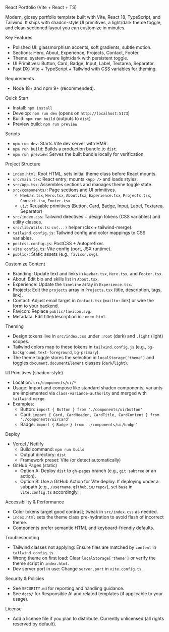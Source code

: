 React Portfolio (Vite + React + TS)

Modern, glossy portfolio template built with Vite, React 18, TypeScript, and Tailwind. It ships with shadcn-style UI primitives, a light/dark theme toggle, and clean sectioned layout you can customize in minutes.

Key Features

- Polished UI: glassmorphism accents, soft gradients, subtle motion.
- Sections: Hero, About, Experience, Projects, Contact, Footer.
- Theme: system-aware light/dark with persistent toggle.
- UI Primitives: Button, Card, Badge, Input, Label, Textarea, Separator.
- Fast DX: Vite + TypeScript + Tailwind with CSS variables for theming.

Requirements

- Node 18+ and npm 9+ (recommended).

Quick Start

- Install: `npm install`
- Develop: `npm run dev` (opens on `http://localhost:5173`)
- Build: `npm run build` (outputs to `dist`)
- Preview build: `npm run preview`

Scripts

- `npm run dev`: Starts Vite dev server with HMR.
- `npm run build`: Builds a production bundle to `dist`.
- `npm run preview`: Serves the built bundle locally for verification.

Project Structure

- `index.html`: Root HTML, sets initial theme class before React mounts.
- `src/main.tsx`: React entry; mounts `<App />` and loads styles.
- `src/App.tsx`: Assembles sections and manages theme toggle state.
- `src/components/`: Page sections and UI primitives.
  - `Navbar.tsx`, `Hero.tsx`, `About.tsx`, `Experience.tsx`, `Projects.tsx`, `Contact.tsx`, `Footer.tsx`
  - `ui/`: Reusable primitives (Button, Card, Badge, Input, Label, Textarea, Separator)
- `src/index.css`: Tailwind directives + design tokens (CSS variables) and utility classes.
- `src/lib/utils.ts`: `cn(...)` helper (clsx + tailwind-merge).
- `tailwind.config.js`: Tailwind config and color mappings to CSS variables.
- `postcss.config.js`: PostCSS + Autoprefixer.
- `vite.config.ts`: Vite config (port, JSX runtime).
- `public/`: Static assets (e.g., `favicon.svg`).

Customize Content

- Branding: Update text and links in `Navbar.tsx`, `Hero.tsx`, and `Footer.tsx`.
- About: Edit bio and skills list in `About.tsx`.
- Experience: Update the `timeline` array in `Experience.tsx`.
- Projects: Edit the `projects` array in `Projects.tsx` (title, description, tags, link).
- Contact: Adjust email target in `Contact.tsx` (`mailto:` link) or wire the form to your backend.
- Favicon: Replace `public/favicon.svg`.
- Metadata: Edit title/description in `index.html`.

Theming

- Design tokens live in `src/index.css` under `:root` (dark) and `.light` (light) scopes.
- Tailwind colors map to these tokens in `tailwind.config.js` (e.g., `bg-background`, `text-foreground`, `bg-primary`).
- The theme toggle stores the selection in `localStorage('theme')` and toggles `document.documentElement` classes (`dark`/`light`).

UI Primitives (shadcn-style)

- Location: `src/components/ui/*`
- Usage: Import and compose like standard shadcn components; variants are implemented via `class-variance-authority` and merged with `tailwind-merge`.
- Examples:
  - Button: `import { Button } from './components/ui/button'`
  - Card: `import { Card, CardHeader, CardTitle, CardContent } from './components/ui/card'`
  - Badge: `import { Badge } from './components/ui/badge'`

Deploy

- Vercel / Netlify
  - Build command: `npm run build`
  - Output directory: `dist`
  - Framework preset: Vite (or detect automatically)
- GitHub Pages (static)
  - Option A: Deploy `dist` to `gh-pages` branch (e.g., `git subtree` or an action).
  - Option B: Use a GitHub Action for Vite deploy. If deploying under a subpath (e.g., `/username.github.io/repo/`), set `base` in `vite.config.ts` accordingly.

Accessibility & Performance

- Color tokens target good contrast; tweak in `src/index.css` as needed.
- `index.html` sets the theme class pre-hydration to avoid flash of incorrect theme.
- Components prefer semantic HTML and keyboard-friendly defaults.

Troubleshooting

- Tailwind classes not applying: Ensure files are matched by `content` in `tailwind.config.js`.
- Wrong theme on first load: Clear `localStorage['theme']` or verify the theme script in `index.html`.
- Dev server port in use: Change `server.port` in `vite.config.ts`.

Security & Policies

- See `SECURITY.md` for reporting and handling guidance.
- See `docs/` for Responsible AI and related templates (if applicable to your usage).

License

- Add a license file if you plan to distribute. Currently unlicensed (all rights reserved by default).

